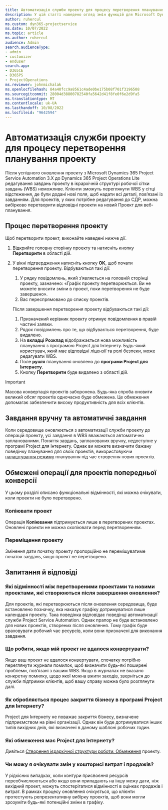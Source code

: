 ```yaml
---
title: Автоматизація служби проекту для процесу перетворення планування проекту
description: У цій статті наведено огляд змін функцій для Microsoft Dynamics 365 Project Service Automation Dynamics 365 Project Operations.
author: ruhercul
ms.custom: dyn365-projectservice
ms.date: 10/07/2022
ms.topic: article
ms.author: ruhercul
audience: Admin
search.audienceType:
- admin
- customizer
- enduser
search.app:
- D365CE
- D365PS
- ProjectOperations
ms.reviewer: johnmichalak
ms.openlocfilehash: 84a40fcc9a8561c4ade0be175b08f701f3196508
ms.sourcegitcommit: 28004d38800782540fa5642d41f8fe0f6e2d9fa5
ms.translationtype: MT
ms.contentlocale: uk-UA
ms.lasthandoff: 10/08/2022
ms.locfileid: "9642594"
---
```

# <a name="project-service-automation-to-project-operations-project-scheduling-conversion-process"></a>Автоматизація служби проекту для процесу перетворення планування проекту

Після успішного оновлення проекту з Microsoft Dynamics 365 Project Service Automation 3.X до Dynamics 365 Project Operations Lite редагування завдань проекту в ієрархічній структурі робочої сітки завдань (WBS) неможливе. Клієнти зможуть переглянути WBS у сітці відстеження, де були додані нові поля, щоб надати всі деталі, пов’язані із завданням. Для проектів, у яких потрібне редагування до СДР, можна вибірково перетворити відповідні проекти на новий Проект для веб-планування.

## <a name="project-conversion-process"></a>Процес перетворення проекту

Щоб перетворити проект, виконайте наведені нижче дії.

1. Відкрийте головну сторінку проекту та натисніть кнопку **Перетворити** в області дій.
1. У вікні підтвердження натисніть кнопку **OK**, щоб почати перетворення проекту. Відбуваються такі дії:

    1. У рядку повідомлень, який з’являється на головній сторінці проекту, зазначено: «Графік проекту перетворюється. Ви не можете вносити зміни в проект, поки перетворення не буде завершено».
    1. Вас переспрямовано до списку проектів.

    Після завершення перетворення проекту відбуваються такі дії:

    1. Призначений керівник проекту отримує повідомлення в правій частині заявки.
    1. Рядок повідомлень про те, що відбувається перетворення, буде видалено.
    1. На **вкладці Розклад** відображається нова можливість планування з програмою Project для Інтернету. Будь-який користувач, який має відповідні ліцензії та ролі безпеки, може редагувати WBS.
    1. Поле **рушія** планування оновлено до **програми Project для Інтернету**.
    1. Кнопку **Перетворити** буде видалено з області дій.

> [!IMPORTANT]
> Масова конвертація проектів заборонена. Будь-яка спроба оновити великий обсяг проектів одночасно буде обмежена. Це обмеження допомагає забезпечити високу продуктивність для всіх клієнтів.

## <a name="manual-tasks-vs-automatic-tasks"></a>Завдання вручну та автоматичні завдання

Коли середовище оновлюється з автоматизації служби проекту до операцій проекту, усі завдання в WBS вважаються автоматично запланованими. Поняття завдань, запланованих вручну, недоступне у програмі Project для Інтернету. Однак ви можете визначити бажану поведінку планування для своїх проектів, використовуючи [налаштування режиму](/project-management/scheduling-modes.md) планування під час створення нових проектів.

## <a name="restricted-operations-for-pre-conversion-projects"></a>Обмежені операції для проектів попередньої конверсії

У цьому розділі описано функціональні відмінності, які можна очікувати, коли проекти не було перетворено.

### <a name="copy-project"></a>Копіювати проект

Операція **Копіювання** підтримується лише в перетворених проектах. Оновлені проекти не можна скопіювати перед перетворенням.

### <a name="move-project"></a>Переміщення проекту

Змінення дати початку проекту пропорційно не переміщуватиме початок завдань, якщо проект не перетворено.

## <a name="frequently-asked-questions"></a>Запитання й відповіді

### <a name="what-are-the-differences-between-converted-projects-and-new-projects-that-are-created-after-the-upgrade-has-been-completed"></a>Які відмінності між перетвореними проектами та новими проектами, які створюються після завершення оновлення?

Для проектів, які перетворюються після оновлення середовища, буде встановлено позначку, яка наказує графіку дотримуватися лише календаря проекту. Така поведінка відповідає поведінці автоматизації служби Project Service Automation. Однак прапор не буде встановлено для нових проектів, створених після оновлення. Тому графік буде враховувати робочий час ресурсів, коли вони призначені для виконання завдання.

### <a name="what-should-i-do-if-my-project-fails-to-be-converted"></a>Що робити, якщо мій проект не вдалося конвертувати?

Якщо ваш проект не вдалося конвертувати, спочатку потрібно переглянути журнали помилок, щоб визначити будь-які поширені проблеми, пов’язані з вашим WBS. Якщо в журналах не вказано конкретну помилку, щодо якої можна вжити заходів, зверніться до служби підтримки клієнтів, щоб вашу справу можна було розглянути далі.

### <a name="how-are-business-closures-handled-in-project-for-the-web"></a>Як обробляється процес закриття бізнесу в програмі Project для Інтернету?

Project для Інтернету не поважає закриття бізнесу, визначене підприємством на рівні організації. Однак він буде дотримуватися інших типів вихідних днів, які визначені в даному шаблоні робочих годин.

### <a name="what-are-the-limitations-of-project-for-the-web"></a>Які обмеження має Project для Інтернету?

Дивіться [Створення ієрархічної структури роботи: Обмеження](/project-management/create-wbs#project-limitations.md) проекту.

### <a name="can-i-expect-changes-to-my-cost-and-sales-estimates"></a>Чи можу я очікувати змін у кошторисі витрат і продажів?

У рідкісних випадках, коли контури присвоєння ресурсів переобчислюються або якщо вони припадають на іншу межу дати, ніж вихідний проект, можуть спостерігатися відмінності в оцінках продажів і витрат. В рамках процесу оновлення очікується, що клієнти протестують репрезентативну вибірку проектів, щоб вони могли зрозуміти будь-які потенційні зміни в графіку.
